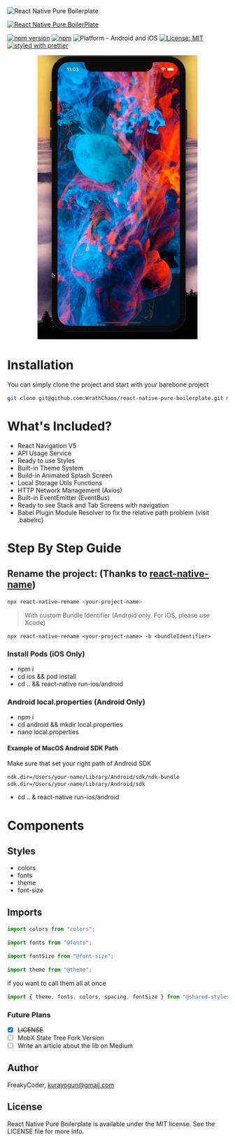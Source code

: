 <img alt="React Native Pure Boilerplate" src="https://github.com/WrathChaos/react-native-pure-boilerplate/blob/master/assets/logo.png" width="1050"/>

[![React Native Pure BoilerPlate](https://img.shields.io/badge/-React%20Native%20pure%20Boilerplate-lightgrey?style=for-the-badge)](https://github.com/WrathChaos/react-native-pure-boilerplate)

[![npm version](https://img.shields.io/npm/v/react-native-pure-boilerplate.svg?style=for-the-badge)](https://www.npmjs.com/package/@freakycoder/react-native-pure-boilerplate)
[![npm](https://img.shields.io/npm/dt/react-native-pure-boilerplate.svg?style=for-the-badge)](https://www.npmjs.com/package/@freakycoder/react-native-pure-boilerplate)
![Platform - Android and iOS](https://img.shields.io/badge/platform-Android%20%7C%20iOS-blue.svg?style=for-the-badge)
[![License: MIT](https://img.shields.io/badge/License-MIT-green.svg?style=for-the-badge)](https://opensource.org/licenses/MIT)
[![styled with prettier](https://img.shields.io/badge/styled_with-prettier-ff69b4.svg?style=for-the-badge)](https://github.com/prettier/prettier)

<p align="center">
  <img alt="React Native Pure Boilerplate"
        src="assets/RN-Pure-Boilerplate.gif" height="650" />
</p>

# Installation

You can simply clone the project and start with your barebone project

```sh
git clone git@github.com:WrathChaos/react-native-pure-boilerplate.git my-app-name
```

# What's Included?

- React Navigation V5
- API Usage Service
- Ready to use Styles
- Built-in Theme System
- Build-in Animated Splash Screen
- Local Storage Utils Functions
- HTTP Network Management (Axios)
- Built-in EventEmitter (EventBus)
- Ready to see Stack and Tab Screens with navigation
- Babel Plugin Module Resolver to fix the relative path problem (visit .babelrc)

# Step By Step Guide

## Rename the project: (Thanks to [react-native-name](https://github.com/junedomingo/react-native-rename))

```sh
npx react-native-rename <your-project-name>
```

> With custom Bundle Identifier (Android only. For iOS, please use Xcode)

```sj
npx react-native-rename <your-project-name> -b <bundleIdentifier>
```

### Install Pods (iOS Only)

- npm i
- cd ios && pod install
- cd .. && react-native run-ios/android

### Android local.properties (Android Only)

- npm i
- cd android && mkdir local.properties
- nano local.properties

#### Example of MacOS Android SDK Path

Make sure that set your right path of Android SDK

```
ndk.dir=/Users/your-name/Library/Android/sdk/ndk-bundle
sdk.dir=/Users/your-name/Library/Android/sdk
```

- cd .. & react-native run-ios/android

# Components

## Styles

- colors
- fonts
- theme
- font-size

## Imports

```jsx
import colors from "colors";
```

```jsx
import fonts from "@fonts";
```

```jsx
import fontSize from "@font-size";
```

```jsx
import theme from "@theme";
```

if you want to call them all at once

```js
import { theme, fonts, colors, spacing, fontSize } from "@shared-styles/index";
```

### Future Plans

- [x] ~~LICENSE~~
- [ ] MobX State Tree Fork Version
- [ ] Write an article about the lib on Medium

## Author

FreakyCoder, kurayogun@gmail.com

## License

React Native Pure Boilerplate is available under the MIT license. See the LICENSE file for more info.
